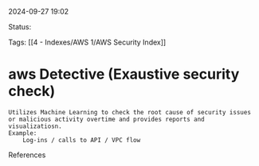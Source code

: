 2024-09-27 19:02

Status:

Tags:
[[4 - Indexes/AWS 1/AWS Security Index]]
# aws Detective (Exaustive security check)

	Utilizes Machine Learning to check the root cause of security issues or malicious activity overtime and provides reports and visualizatiosn.
	Example:
		Log-ins / calls to API / VPC flow



References 
